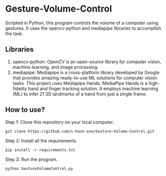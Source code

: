 # Gesture-Volume-Control

Scripted in Python, this program controls the volume of a computer using gestures. 
It uses the opencv-python and mediapipe libraries to accomplish the task.

## Libraries
1. opencv-python: OpenCV is an open-source library for computer vision, machine learning, and image processing.
2. mediapipe: Mediapipe is a cross-platform library developed by Google that provides amazing ready-to-use ML solutions for computer vision tasks. This project uses Mediapipe Hands.
MediaPipe Hands is a high-fidelity hand and finger tracking solution. It employs machine learning (ML) to infer 21 3D landmarks of a hand from just a single frame.

## How to use?
Step 1:
Clone this repository on your local computer.

`git clone https://github.com/s-hash-exe/Gesture-Volume-Control.git`

Step 2:
Install all the requirements.

`pip install -r requirements.txt`

Step 3:
Run the program.

`python GestureVolumeControl.py`


